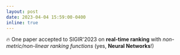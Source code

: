 ```yaml
---
layout: post
date: 2023-04-04 15:59:00-0400
inline: true
---
```


:fire: One paper accepted to SIGIR'2023 on **real-time ranking** with *non-metric/non-linear ranking functions* (yes, **Neural Networks**!)
